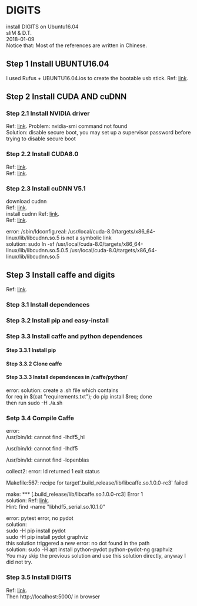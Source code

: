 # DIGITS
install DIGITS on Ubuntu16.04 <br />
sliM & D.T. <br />
2018-01-09 <br />
Notice that: Most of the references are written in Chinese.

## Step 1 Install UBUNTU16.04
I used Rufus + UBUNTU16.04.ios to create the bootable usb stick.
Ref: [link](http://www.cnblogs.com/Duane/p/6776302.html"Chinese").
## Step 2 Install CUDA AND cuDNN
### Step 2.1 Install NVIDIA driver
Ref: [link](http://blog.csdn.net/cdwxx1234/article/details/75121562 "Chinese").
Problem: nvidia-smi command not found <br/>
Solution: disable secure boot, you may set up a supervisor password before trying to disable secure boot <br/>
### Step 2.2 Install CUDA8.0
Ref: [link](http://blog.csdn.net/cdwxx1234/article/details/75121562 "Chinese").<br/>
Ref: [link](http://blog.csdn.net/autocyz/article/details/52299889/ "Chinese").
### Step 2.3 Install cuDNN V5.1
download cudnn <br/>
Ref: [link](https://developer.nvidia.com/rdp/cudnn-archive "Chinese").<br/>
install cudnn
Ref: [link](http://blog.csdn.net/cdwxx1234/article/details/75121562 "Chinese").<br/>
Ref: [link](http://blog.csdn.net/jhszh418762259/article/details/52958287?locationNum=8&fps=1 "Chinese").<br/>

error: /sbin/ldconfig.real: /usr/local/cuda-8.0/targets/x86_64-linux/lib/libcudnn.so.5 is not a symbolic link <br/>
solution: sudo ln -sf /usr/local/cuda-8.0/targets/x86_64-linux/lib/libcudnn.so.5.0.5 /usr/local/cuda-8.0/targets/x86_64-linux/lib/libcudnn.so.5 <br/>
## Step 3 Install caffe and digits
Ref: [link](http://blog.csdn.net/cdwxx1234/article/details/76043638 "Chinese").<br/>

### Step 3.1 Install dependences
### Step 3.2 Install pip and easy-install
### Step 3.3 Install caffe and python dependences
#### Step 3.3.1 Install pip
#### Step 3.3.2 Clone caffe
#### Step 3.3.3 Install dependences in /caffe/python/
error: 
solution: create a .sh file which contains<br/>
for req in $(cat "requirements.txt"); do pip install $req; done <br/>
then run sudo -H ./a.sh
### Setp 3.4 Compile Caffe
error:<br/>
/usr/bin/ld: cannot find -lhdf5_hl<br/>

/usr/bin/ld: cannot find -lhdf5<br/>

/usr/bin/ld: cannot find -lopenblas<br/>

collect2: error: ld returned 1 exit status<br/>

Makefile:567: recipe for target'.build_release/lib/libcaffe.so.1.0.0-rc3' failed<br/>

make: *** [.build_release/lib/libcaffe.so.1.0.0-rc3] Error 1<br/>
solution: Ref: [link](http://blog.csdn.net/cdwxx1234/article/details/75136657 "Chinese").<br/>
Hint: find -name "libhdf5_serial.so.10.1.0"

error: pytest error, no pydot<br/>
solution: <br/>
sudo -H pip install pydot<br/>
sudo -H pip install pydot graphviz<br/>
this solution triggered a new error: no dot found in the path <br/>
solution: sudo -H apt install python-pydot python-pydot-ng graphviz <br/>
You may skip the previous solution and use this solution directly, anyway I did not try.
### Step 3.5 Install DIGITS
Ref: [link](https://github.com/NVIDIA/DIGITS/blob/master/docs/Configuration.md).<br/>
Then http://localhost:5000/ in browser <br/> 








